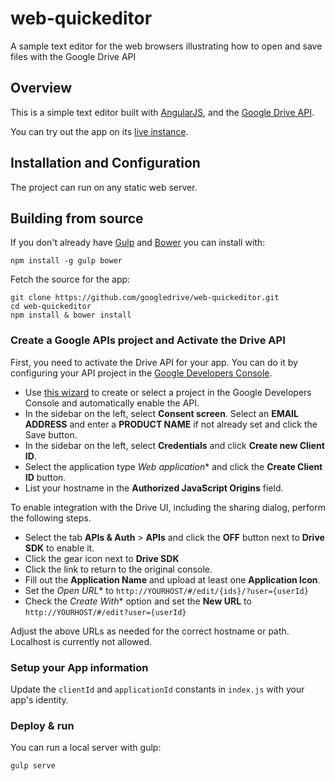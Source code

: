 # web-quickeditor

A sample text editor for the web browsers illustrating how to open and save files with the Google Drive API

## Overview

This is a simple text editor built with [AngularJS](https://www.angularjs.org),
and the [Google Drive API](https://developers.google.com/drive/web).

You can try out the app on its [live instance](http://googledrive.github.io/web-quickeditor).

## Installation and Configuration

The project can run on any static web server.

## Building from source

If you don't already have [Gulp](http://gulpjs.com/) and [Bower](http://bower.io/) you can install with:

    npm install -g gulp bower

Fetch the source for the app:

    git clone https://github.com/googledrive/web-quickeditor.git
    cd web-quickeditor
    npm install & bower install

### Create a Google APIs project and Activate the Drive API

First, you need to activate the Drive API for your app. You can do it by configuring your API project in the
[Google Developers Console](https://console.developers.google.com/).


- Use [this wizard](https://console.developers.google.com/start/api?id=drive) to create or select a project in the Google Developers Console and automatically enable the API.
- In the sidebar on the left, select **Consent screen**. Select an **EMAIL ADDRESS** and enter a **PRODUCT NAME** if not already set and click the Save button.
- In the sidebar on the left, select **Credentials** and click **Create new Client ID**.
- Select the application type *Web application** and click the **Create Client ID** button.
- List your hostname in the **Authorized JavaScript Origins** field.

To enable integration with the Drive UI, including the sharing dialog, perform the following steps.

- Select the tab **APIs & Auth** > **APIs** and click the **OFF** button next to **Drive SDK** to enable it.
- Click the gear icon next to **Drive SDK**
- Click the link to return to the original console.
- Fill out the **Application Name** and upload at least one **Application Icon**.
- Set the *Open URL** to `http://YOURHOST/#/edit/{ids}/?user={userId}`
- Check the *Create With** option and set the **New URL** to `http://YOURHOST/#/edit?user={userId}`

Adjust the above URLs as needed for the correct hostname or path. Localhost is currently not allowed.

### Setup your App information

Update the `clientId` and `applicationId` constants in `index.js` with your app's identity.

### Deploy & run

You can run a local server with gulp:

    gulp serve
